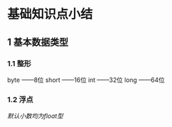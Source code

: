 # 基础知识点小结
## 1 基本数据类型
### 1.1 整形
byte	——8位
short	——16位
int		——32位
long	——64位
### 1.2 浮点
*默认小数均为float型*